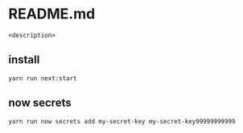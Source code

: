 # README.md

    <description>

## install

```
yarn run next:start
```

## now secrets

```
yarn run now secrets add my-secret-key my-secret-key99999999999
```
